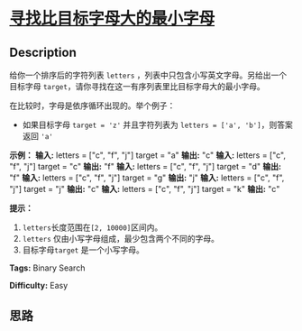# [寻找比目标字母大的最小字母][title]

## Description

给你一个排序后的字符列表 `letters` ，列表中只包含小写英文字母。另给出一个目标字母
`target`，请你寻找在这一有序列表里比目标字母大的最小字母。

在比较时，字母是依序循环出现的。举个例子：

  * 如果目标字母 `target = 'z'` 并且字符列表为 `letters = ['a', 'b']`，则答案返回 `'a'`



**示例：**
            **输入:**    letters = ["c", "f", "j"]    target = "a"    **输出:** "c"        **输入:**    letters = ["c", "f", "j"]    target = "c"    **输出:** "f"        **输入:**    letters = ["c", "f", "j"]    target = "d"    **输出:** "f"        **输入:**    letters = ["c", "f", "j"]    target = "g"    **输出:** "j"        **输入:**    letters = ["c", "f", "j"]    target = "j"    **输出:** "c"        **输入:**    letters = ["c", "f", "j"]    target = "k"    **输出:** "c"    



**提示：**

  1. `letters`长度范围在`[2, 10000]`区间内。
  2. `letters` 仅由小写字母组成，最少包含两个不同的字母。
  3. 目标字母`target` 是一个小写字母。


**Tags:** Binary Search

**Difficulty:** Easy

## 思路

[title]: https://leetcode-cn.com/problems/find-smallest-letter-greater-than-target
